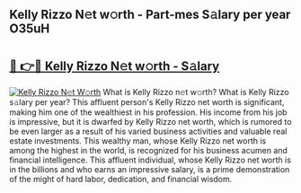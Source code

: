 ## Kelly Rizzo N𝚎t w𝚘rth - Part-mes S𝚊lary per year O35uH

# <h2><a href="http://gc4pc0p.nevu.top/?p=Kelly+Rizzo">🔗 👉🔴 Kelly Rizzo N𝚎t w𝚘rth - S𝚊lary</a></h2>

[![Kelly Rizzo N𝚎t W𝚘rth](https://i.imgur.com/Oavwk0R.jpeg)](http://gc4pc0p.nevu.top/?p=Kelly+Rizzo)
What is Kelly Rizzo n𝚎t w𝚘rth? What is Kelly Rizzo s𝚊lary per year?
This affluent person's Kelly Rizzo net worth is significant, making him one of the wealthiest in his profession. His income from his job is impressive, but it is dwarfed by Kelly Rizzo net worth, which is rumored to be even larger as a result of his varied business activities and valuable real estate investments. This wealthy man, whose Kelly Rizzo net worth is among the highest in the world, is recognized for his business acumen and financial intelligence. This affluent individual, whose Kelly Rizzo net worth is in the billions and who earns an impressive salary, is a prime demonstration of the might of hard labor, dedication, and financial wisdom.
